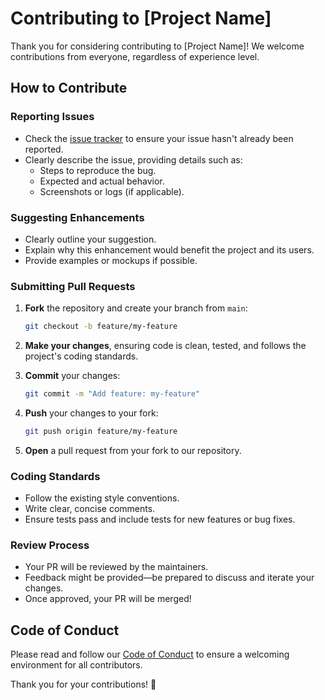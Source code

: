 
# Contributing to [Project Name]

Thank you for considering contributing to [Project Name]! We welcome contributions from everyone, regardless of experience level.

## How to Contribute

### Reporting Issues

- Check the [issue tracker](link-to-issue-tracker) to ensure your issue hasn't already been reported.
- Clearly describe the issue, providing details such as:
  - Steps to reproduce the bug.
  - Expected and actual behavior.
  - Screenshots or logs (if applicable).

### Suggesting Enhancements

- Clearly outline your suggestion.
- Explain why this enhancement would benefit the project and its users.
- Provide examples or mockups if possible.

### Submitting Pull Requests

1. **Fork** the repository and create your branch from `main`:
   ```sh
   git checkout -b feature/my-feature
   ```

2. **Make your changes**, ensuring code is clean, tested, and follows the project's coding standards.

3. **Commit** your changes:
   ```sh
   git commit -m "Add feature: my-feature"
   ```

4. **Push** your changes to your fork:
   ```sh
   git push origin feature/my-feature
   ```

5. **Open** a pull request from your fork to our repository.

### Coding Standards

- Follow the existing style conventions.
- Write clear, concise comments.
- Ensure tests pass and include tests for new features or bug fixes.

### Review Process

- Your PR will be reviewed by the maintainers.
- Feedback might be provided—be prepared to discuss and iterate your changes.
- Once approved, your PR will be merged!

## Code of Conduct

Please read and follow our [Code of Conduct](link-to-code-of-conduct) to ensure a welcoming environment for all contributors.


Thank you for your contributions! 🚀
